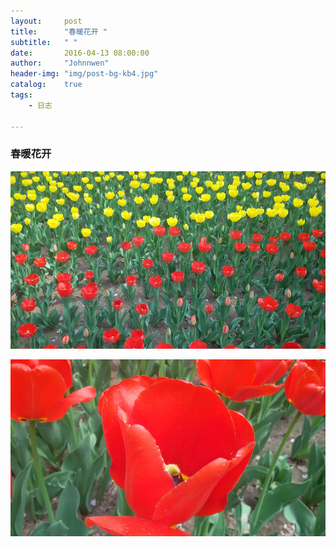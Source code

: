 ```yaml
---
layout:     post
title:      "春暖花开 "
subtitle:   " "
date:       2016-04-13 08:00:00
author:     "Johnnwen"
header-img: "img/post-bg-kb4.jpg"
catalog:    true
tags:
    - 日志
    
---
```


### 春暖花开

![春暖花开](/img/cnhk1.jpg)

![春暖花开](/img/cnhk2.jpg)